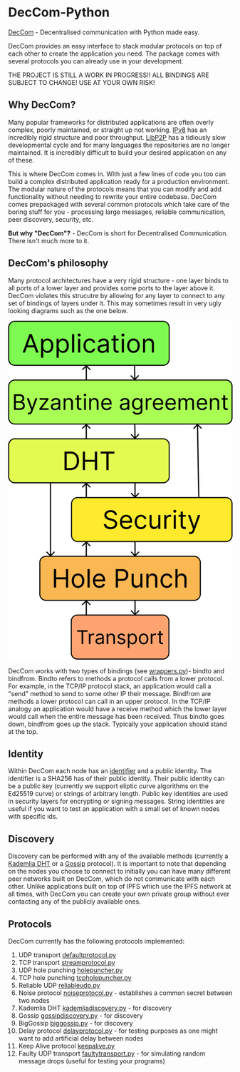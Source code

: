 # DecCom-Python
[DecCom](https://theworkerthread.com/tool/deccom) - Decentralised communication with Python made easy. 

DecCom provides an easy interface to stack modular protocols on top of each other to create the application you need. The package comes with several protocols you can already use in your development. 

THE PROJECT IS STILL A WORK IN PROGRESS!! ALL BINDINGS ARE SUBJECT TO CHANGE! USE AT YOUR OWN RISK!

## Why DecCom?

Many popular frameworks for distributed applications are often overly complex, poorly maintained, or straight up not working. [IPv8](https://github.com/Tribler/py-ipv8) has an incredibly rigid structure and poor throughput. [LibP2P](https://libp2p.io/) has a tidiously slow developmental cycle and for many languages the repositories are no longer maintained. It is incredibly difficult to build your desired application on any of these.

This is where DecCom comes in. With just a few lines of code you too can build a complex distributed application ready for a production environment. The modular nature of the protocols means that you can modify and add functionality without needing to rewrite your entire codebase. DecCom comes prepackaged with several common protocols which take care of the boring stuff for you - processing large messages, reliable communication, peer discovery, security, etc.

**But why "DecCom"?** - DecCom is short for Decentralised Communication. There isn't much more to it.


## DecCom's philosophy

Many protocol architectures have a very rigid structure - one layer binds to all ports of a lower layer and provides some ports to the layer above it. DecCom violates this strucutre by allowing for any layer to connect to any set of bindings of layers under it. This may sometimes result in very ugly looking diagrams such as the one below.

![DecCom protocol stack](imgs/protocolstack.png "Example Protocol Stack in DecCom")

DecCom works with two types of bindings (see [wrappers.py](deccom/protocols/wrappers.py))- bindto and bindfrom. Bindto refers to methods a protocol calls from a lower protocol. For example, in the TCP/IP protocol stack, an application would call a "send" method to send to some other IP their message. Bindfrom are methods a lower protocol can call in an upper protocol. In the TCP/IP analogy an application would have a receive method which the lower layer would call when the entire message has been received. Thus bindto goes down, bindfrom goes up the stack. Typically your application should stand at the top.

## Identity

Within DecCom each node has an [identifier](deccom/peers/peer.py) and a public identity. The identifier is a SHA256 has of their public identity. Their public identity can be a public key (currently we support eliptic curve algorithms on the Ed25519 curve) or strings of arbitrary length. Public key identities are used in security layers for encrypting or signing messages. String identities are useful if you want to test an application with a small set of known nodes with specific ids.

## Discovery

Discovery can be performed with any of the available methods (currently a [Kademlia DHT](deccom/protocols/peerdiscovery/kademliadiscovery.py) or a [Gossip](deccom/protocols/peerdiscovery/biggossip.py) protocol). It is important to note that depending on the nodes you choose to connect to initially you can have many different peer networks built on DecCom, which do not communicate with each other. Unlike applications built on top of IPFS which use the IPFS network at all times, with DecCom you can create your own private group without ever contacting any of the publicly available ones.

## Protocols

DecCom currently has the following protocols implemented:

1. UDP transport [defaultprotocol.py](deccom/protocols/defaultprotocol.py)
2. TCP transport [streamprotocol.py](deccom/protocols/streamprotocol.py)
3. UDP hole punching [holepuncher.py](deccom/protocols/holepuncher.py)
4. TCP hole punching [tcpholepuncher.py](deccom/protocols/tcpholepuncher.py)
5. Reliable UDP [reliableudp.py](deccom/protocols/reliableudp.py)
6. Noise protocol [noiseprotocol.py](deccom/protocols/securityprotocols/noiseprotocol.py) - establishes a common secret between two nodes
7. Kademlia DHT [kademliadiscovery.py](deccom/protocols/peerdiscovery/kademliadiscovery.py) - for discovery
8. Gossip [gossipdiscovery.py](deccom/protocols/peerdiscovery/gossipdiscovery.py) - for discovery
9. BigGossip [biggossip.py](deccom/protocols/peerdiscovery/biggossip.py) - for discovery
10. Delay protocol [delayprotocol.py](deccom/protocols/delayprotocol.py) - for testing purposes as one might want to add artificial delay between nodes
11. Keep Alive protocol [keepalive.py](deccom/protocols/keepalive.py)
12. Faulty UDP transport [faultytransport.py](deccom/protocols/faultytransport.py) - for simulating random message drops (useful for testing your programs)